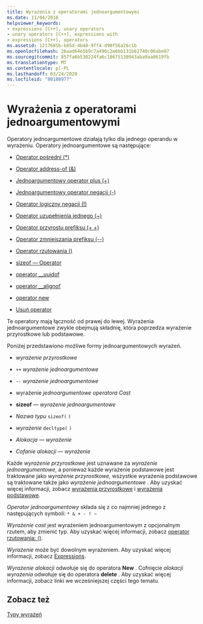 ```yaml
---
title: Wyrażenia z operatorami jednoargumentowymi
ms.date: 11/04/2016
helpviewer_keywords:
- expressions [C++], unary operators
- unary operators [C++], expressions with
- expressions [C++], operators
ms.assetid: 1217685b-b85d-4b48-9ff4-d90f56a26c1b
ms.openlocfilehash: 26aad64e5b9c7a496c2e6bb131b82740c06abe07
ms.sourcegitcommit: 857fa6b530224fa6c18675138043aba9aa0619fb
ms.translationtype: MT
ms.contentlocale: pl-PL
ms.lasthandoff: 03/24/2020
ms.locfileid: "80188977"
---
```

# <a name="expressions-with-unary-operators"></a>Wyrażenia z operatorami jednoargumentowymi

Operatory jednoargumentowe działają tylko dla jednego operandu w wyrażeniu. Operatory jednoargumentowe są następujące:

- [Operator pośredni (*)](../cpp/indirection-operator-star.md)

- [Operator address-of (&)](../cpp/address-of-operator-amp.md)

- [Jednoargumentowy operator plus (+)](../cpp/unary-plus-and-negation-operators-plus-and.md)

- [Jednoargumentowy operator negacji (-)](../cpp/unary-plus-and-negation-operators-plus-and.md)

- [Operator logiczny negacji (!)](../cpp/logical-negation-operator-exclpt.md)

- [Operator uzupełnienia jednego (~)](../cpp/one-s-complement-operator-tilde.md)

- [Operator przyrostu prefiksu (+ +)](../cpp/prefix-increment-and-decrement-operators-increment-and-decrement.md)

- [Operator zmniejszania prefiksu (--)](../cpp/prefix-increment-and-decrement-operators-increment-and-decrement.md)

- [Operator rzutowania ()](../cpp/cast-operator-parens.md)

- [sizeof — Operator](../cpp/sizeof-operator.md)

- [operator __uuidof](../cpp/uuidof-operator.md)

- [operator __alignof](../cpp/alignof-operator.md)

- [operator new](../cpp/new-operator-cpp.md)

- [Usuń operator](../cpp/delete-operator-cpp.md)

Te operatory mają łączność od prawej do lewej. Wyrażenia jednoargumentowe zwykle obejmują składnię, która poprzedza wyrażenie przyrostkowe lub podstawowe.

Poniżej przedstawiono możliwe formy jednoargumentowych wyrażeń.

- *wyrażenie przyrostkowe*

- `++` *wyrażenie jednoargumentowe*

- `--` *wyrażenie jednoargumentowe*

- wyrażenie *jednoargumentowe operatora* *Cast*

- **sizeof** *— wyrażenie jednoargumentowe*

- *Nazwa typu* `sizeof(` `)`

- *wyrażenie* `decltype(` `)`

- *Alokacja — wyrażenie*

- *Cofanie alokacji — wyrażenie*

Każde *wyrażenie przyrostkowe* jest uznawane za *wyrażenie jednoargumentowe*, a ponieważ każde wyrażenie podstawowe jest traktowane jako *wyrażenie przyrostkowe*, wszystkie wyrażenia podstawowe są traktowane także jako *wyrażenie jednoargumentowe* . Aby uzyskać więcej informacji, zobacz [wyrażenia przyrostkowe](../cpp/postfix-expressions.md) i [wyrażenia podstawowe](../cpp/primary-expressions.md).

*Operator jednoargumentowy* składa się z co najmniej jednego z następujących symboli: `* & + - ! ~`

*Wyrażenie cast* jest wyrażeniem jednoargumentowym z opcjonalnym rzutem, aby zmienić typ. Aby uzyskać więcej informacji, zobacz [operator rzutowania: ()](../cpp/cast-operator-parens.md).

*Wyrażenie* może być dowolnym wyrażeniem. Aby uzyskać więcej informacji, zobacz [Expressions](../cpp/expressions-cpp.md).

*Wyrażenie alokacji* odwołuje się do operatora **New** . Cofnięcie *alokacji wyrażenia* odwołuje się do operatora **delete** . Aby uzyskać więcej informacji, zobacz linki we wcześniejszej części tego tematu.

## <a name="see-also"></a>Zobacz też

[Typy wyrażeń](../cpp/types-of-expressions.md)
